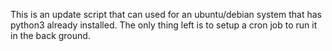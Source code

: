 This is an update script that can used for an ubuntu/debian system that has python3 already installed. The only thing left is to setup a cron job to run it in the back ground.
